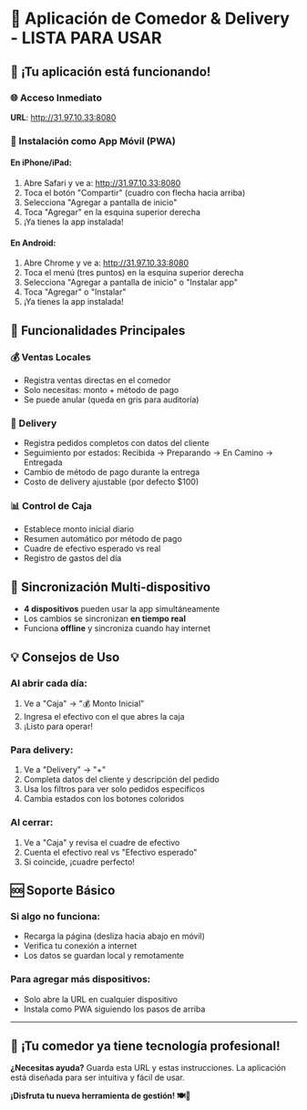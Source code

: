 # 📱 Aplicación de Comedor & Delivery - LISTA PARA USAR

## 🎉 ¡Tu aplicación está funcionando!

### 🌐 Acceso Inmediato
**URL**: http://31.97.10.33:8080

### 📱 Instalación como App Móvil (PWA)

#### En iPhone/iPad:
1. Abre Safari y ve a: http://31.97.10.33:8080
2. Toca el botón "Compartir" (cuadro con flecha hacia arriba)
3. Selecciona "Agregar a pantalla de inicio"
4. Toca "Agregar" en la esquina superior derecha
5. ¡Ya tienes la app instalada!

#### En Android:
1. Abre Chrome y ve a: http://31.97.10.33:8080
2. Toca el menú (tres puntos) en la esquina superior derecha
3. Selecciona "Agregar a pantalla de inicio" o "Instalar app"
4. Toca "Agregar" o "Instalar"
5. ¡Ya tienes la app instalada!

## 🚀 Funcionalidades Principales

### 💰 Ventas Locales
- Registra ventas directas en el comedor
- Solo necesitas: monto + método de pago
- Se puede anular (queda en gris para auditoría)

### 🚚 Delivery
- Registra pedidos completos con datos del cliente
- Seguimiento por estados: Recibida → Preparando → En Camino → Entregada
- Cambio de método de pago durante la entrega
- Costo de delivery ajustable (por defecto $100)

### 📊 Control de Caja
- Establece monto inicial diario
- Resumen automático por método de pago
- Cuadre de efectivo esperado vs real
- Registro de gastos del día

## 🔄 Sincronización Multi-dispositivo
- **4 dispositivos** pueden usar la app simultáneamente
- Los cambios se sincronizan **en tiempo real**
- Funciona **offline** y sincroniza cuando hay internet

## 💡 Consejos de Uso

### Al abrir cada día:
1. Ve a "Caja" → "💰 Monto Inicial"
2. Ingresa el efectivo con el que abres la caja
3. ¡Listo para operar!

### Para delivery:
1. Ve a "Delivery" → "+"
2. Completa datos del cliente y descripción del pedido
3. Usa los filtros para ver solo pedidos específicos
4. Cambia estados con los botones coloridos

### Al cerrar:
1. Ve a "Caja" y revisa el cuadre de efectivo
2. Cuenta el efectivo real vs "Efectivo esperado"
3. Si coincide, ¡cuadre perfecto!

## 🆘 Soporte Básico

### Si algo no funciona:
- Recarga la página (desliza hacia abajo en móvil)
- Verifica tu conexión a internet
- Los datos se guardan local y remotamente

### Para agregar más dispositivos:
- Solo abre la URL en cualquier dispositivo
- Instala como PWA siguiendo los pasos de arriba

---

## 🎯 ¡Tu comedor ya tiene tecnología profesional!

**¿Necesitas ayuda?** Guarda esta URL y estas instrucciones.
La aplicación está diseñada para ser intuitiva y fácil de usar.

**¡Disfruta tu nueva herramienta de gestión! 🍽️📱**
